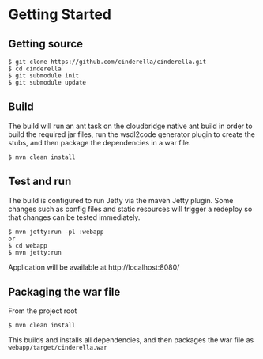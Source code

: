 # Getting Started #

## Getting source ##

```
$ git clone https://github.com/cinderella/cinderella.git
$ cd cinderella
$ git submodule init
$ git submodule update
```

## Build ##

The build will run an ant task on the cloudbridge native ant build in order to
build the required jar files, run the wsdl2code generator plugin to create the
stubs, and then package the dependencies in a war file.
```
$ mvn clean install
```

## Test and run ##

The build is configured to run Jetty via the maven Jetty plugin. Some changes
such as config files and static resources will trigger a redeploy so that changes
can be tested immediately.
```
$ mvn jetty:run -pl :webapp
or
$ cd webapp
$ mvn jetty:run
```
Application will be available at http://localhost:8080/

## Packaging the war file ##

From the project root
```
$ mvn clean install
```
This builds and installs all dependencies, and then packages the war file 
as ```webapp/target/cinderella.war```

